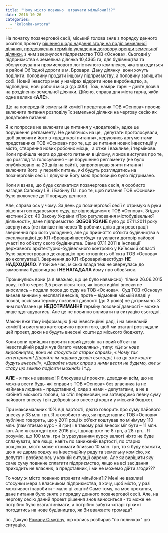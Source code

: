 ```yaml
---
title: "Чому місто повинно  втрачати мільйони?!?"
date: 2016-10-26
categories: 
  - "kolonka-avtora"
---
```


На початку позачергової сесії, міський голова зняв з порядку денного розгляд проекту [рішення щодо надання згоди на поділ земельної ділянки, продовження термінів укладення договору оренди земельної ділянки](http://brovary-rada.gov.ua/documents/24619.html), з чим звернулося підприємство ТОВ «Основа». Сьогодні у підприємства є земельна ділянка 10,4365 га, для будівництва та обслуговування промислового логістичного комплексу, яка знаходиться в районі Об'їздної дороги в м. Бровари. Дану ділянку  вони хочуть поділити: половину продати іншому підприємству, а половину залишити собі. Новий інвестор має у намірах відкрити нове виробництво, а, відповідно, нові робочі місця (до 400). Тож, наміри гарні – дайте дозвіл на розділення земельної ділянки. Дійсно, справа для міста гарна, якби одне велике «**АЛЕ**».

Ще на попередній земельній комісії представник ТОВ «Основа» просив включити питання розподілу їх земельної ділянки на чергову сесію як додаткове питання.

Я ж попросив не включати це питання у «додаткові», адже це порушення регламенту. Не дивлячись на це,  депутати проголосували, щоб включити його в «додаткові питання», керуючись аргументами представника ТОВ «Основа» про те, що це питання нових інвестицій у місто, створення нових робочих місць,  а отже і важливе, і термінове. Коли прийшла черга до даного питання в цілому, я знов виступив про те, що розгляд та голосування – це порушення регламенту (не було опубліковано на 20 днів на сайті), запропонував зняти питання і включити його  у перелік питань, які будуть розглядатись на позачерговій сесії. І дякуючи Богу мою пропозицію було підтримано.

Коли я взнав, що буде скликатися позачергова сесія, я особисто нагадав Сапожку І.В. і Бабичу П.І. про те, щоб питання ТОВ «Основи» було включене до її порядку денного.

Але, справа ось у чому. За день до позачергової сесії я отримую в руки рішення господарського суду, де відповідачем є ТОВ «Основа». Згідно частини 2 ст. 40 Закону України «Про регулювання містобудівельної діяльності», дане підприємство  **ЗОБОВ’ЯЗАНЕ** було до 07.11.2011 року звернутись (не пізніше ніж через 15 робочих днів з дня реєстрації звернення про його укладення, але до прийняття об’єкта будівництва в експлуатацію) до КП «Бровариінвестбуд» та укласти договір пайової участі по об’єкту свого будівництва. Саме 07.11.2011 в Інспекції державного архітектурно-будівельного контролю у Київській області було зареєстровано декларацію про готовність об'єкта ТОВ «Основа» до експлуатації. Звернення до КП «Бровариінвестбуд» **НЕ НАДХОДИЛО**. У той же час, міська влада теж не звернулась до замовника будівництва і **НЕ НАГАДАЛА** йому про обов’язок.

Прокинулись вони (а я вважаю, що це було навмисно)  тільки 26.06.2015 року, тобто через 3,5 роки після того, як інвестиційні внески не вносились – подали позов до суду на ТОВ «Основа».  Суд ТОВ «Основу» визнав винним у несплаті внесків, проте – відмовив міській владі у позові, оскільки терміну позовної давності (до 3 років) не дотримано. З чим пов’язане це **НЕДОТРИМАННЯ** терміну позовної давності – можна лише здогадуватись. Але це не повинно впливати на ситуацію сьогодні.

Маючи вже таку інформацію (і на інвестиційні раді, і на земельній комісії) я виступав категорично проти того, щоб ми взагалі розглядали цей проект, доки не будуть внесені кошти до міського бюджету.

Коли вони прийшли просити новий дозвіл на новий об’єкт на інвестиційній раді я чув багато «вмовлянь» , типу: «_Це ж нове виробництво, воно не стосується старих справ!_», « _Чому так категорично! Давайте їм надамо дозвіл сьогодні, і за це вже кошти будуть внесені!_», «_Давайте нових справ з ними вести не будемо, але ж стару цю землю поділити можна!_» і т.д.

**АЛЕ** - я так не вважаю! Я блокував ці проекти, доводячи всім, що не можна вести будь-які справи з ТОВ «Основа» без власника (а не наймана людина – представник), сяде з нами - депутатами, а не в кабінеті міського голови, за стіл перемовин, ми затвердимо певну суму пайового внеску і він добровільно внесе ці кошти у міський бюджет.

При максимальних 10% від вартості, дехто говорить про суму пайового внеску у 33 млн грн. Я ж особисто чув, як представник ТОВ «Основи» публічно говорить, що у 2011 році їх об’єкт коштував по мінімуму 110 млн. (пам’ятаємо курс - 8 грн) і в такому разі внесок міг бути – 11 млн. грн. Але ж сьогодні вже 2016 рік, і долар вже не 8 грн, а 28 грн… Я розумію, що 100 млн. грн (з урахуванням курсу валют) ніхто не буде сплачувати, але якщо, навіть по заниженій вартості, по старих розцінках, місто може отримати близько 10 млн. грн, то я буду вважати, що я не дарма ходжу на інвестиційну раду та земельну комісію, як депутат і розбираюсь у кожній ситуації окремо. Але як вирішити яку саме суму повинне сплатити підприємство, якщо на всі засідання приходить не власник, а представник, і ми не можемо дійти згоди???

То чому ж місто повинно втрачати мільйони?!? Мені не важливі стосунки мера з власником підприємства, я хочу, щоб місто, у разі можливості заробити – мало ці кошти! Саме тому, на моє прохання, дане питання було зняте з порядку денного позачергової сесії. Але, на чергову сесію даний проект рішення знов виноситься - то може не потрібно було взагалі знімати, а потрібно забути «старі гріхи» і погодитись на нове будівництво, як Ви вважаєте громада?

пс. Дякую [Роману Сімутіну](https://mpz.brovary.org/zakony-ne-dlya-nas-abo-shho-nam-zakon/), що колись розбирав "по поличках" цю ситуацію.
